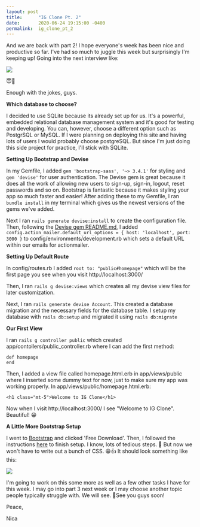 ```yaml
---
layout: post
title:      "IG Clone Pt. 2"
date:       2020-06-24 19:15:00 -0400
permalink:  ig_clone_pt_2
---
```



And we are back with part 2! I hope everyone's week has been nice and productive so far. I've had so much to juggle this week but surprisingly I'm keeping up! Going into the next interview like: 

![](https://blog.funeralone.com/wp-content/uploads/2019/08/image.png)

😇🤣

Enough with the jokes, guys. 

**Which database to choose?**

I decided to use SQLite because its already set up for us. It's a powerful, embedded relational database management system and it's good for testing and developing. You can, however, choose a different option such as PostgrSQL or MySQL. If I were planning on deploying this site and having lots of users I would probably choose postgreSQL. But since I'm just doing this side project for practice, I'll stick with SQLite.

**Setting Up Bootstrap and Devise**

In my Gemfile, I added `gem 'bootstrap-sass', '~> 3.4.1'` for styling and `gem 'devise'` for user authentication. 
The Devise gem is great because it does all the work of allowing new users to sign-up, sign-in, logout, reset passwords and so on. Bootstrap is fantastic because it makes styling your app so much faster and easier! 
After adding these to my Gemfile, I ran `bundle install` in my terminal which gives us the newest versions of the gems we've added.

Next I ran `rails generate devise:install` to create the configuration file. Then, following the [Devise gem README.md](https://github.com/heartcombo/devise), I added `config.action_mailer.default_url_options = { host: 'localhost', port: 3000 }` to config/environments/development.rb which sets a default URL within our emails for actionmailer. 

**Setting Up Default Route**

In config/routes.rb I added `root to: "public#homepage"` which will be the first page you see when you visit http://localhost:3000/

Then, I ran `rails g devise:views` which creates all my devise view files for later customization.

Next, I ran `rails generate devise Account`. This created a database migration and the necessary fields for the database table. I setup my database with `rails db:setup` and migrated it using `rails db:migrate`

**Our First View**

I ran `rails g controller public` which created app/contollers/public_controller.rb where I can add the first method: 
```
def homepage
end
```

Then, I added a view file called homepage.html.erb in app/views/public where I inserted some dummy text for now, just to make sure my app was working properly. In app/views/public/homepage.html.erb:

`<h1 class="mt-5">Welcome to IG Clone</h1>` 

Now when I visit http://localhost:3000/ I see "Welcome to IG Clone". Beautiful! 😁

**A Little More Bootstrap Setup**

I went to [Bootstrap](https://startbootstrap.com/templates/bare/) and clicked 'Free Download'. Then, I followed the instructions [here](https://github.com/StartBootstrap/startbootstrap-bare) to finish setup. I know, lots of tedious steps. 🥱 But now we won't have to write out a bunch of CSS. 😁👍 It should look something like this: 

![](https://startbootstrap.com/assets/img/screenshots/templates/bare.png)

I'm going to work on this some more as well as a few other tasks I have for this week. I may go into part 3 next week or I may choose another topic people typically struggle with. We will see. 🤷‍See you guys soon! 

Peace,

Nica




